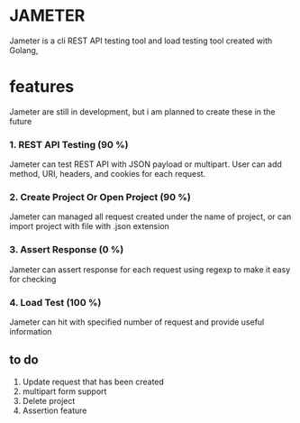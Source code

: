 # JAMETER

Jameter is a cli REST API testing tool and load testing tool created with Golang,

# features
Jameter are still in development, but i am planned to create these in the future
### 1. REST API Testing (90 %)
Jameter can test REST API with JSON payload or multipart. User can add method, URI, headers, and
cookies for each request.
### 2. Create Project Or Open Project (90 %)
Jameter can managed all request created under the name of project, or can import project with file with .json extension
### 3. Assert Response (0 %)
Jameter can assert response for each request using regexp to make it easy for checking
### 4. Load Test (100 %)
Jameter can hit with specified number of request and provide useful information

## to do
1. Update request that has been created
2. multipart form support
3. Delete project
4. Assertion feature
